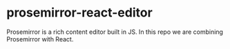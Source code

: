 # prosemirror-react-editor
Prosemirror is a rich content editor built in JS.  In this repo we are combining Prosemirror with React. 
